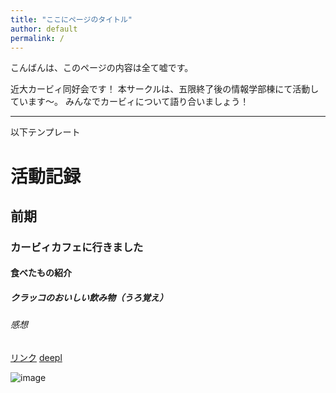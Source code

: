 ```yaml
---
title: "ここにページのタイトル"
author: default
permalink: /
---
```


こんばんは、このページの内容は全て嘘です。

近大カービィ同好会です！
本サークルは、五限終了後の情報学部棟にて活動しています〜。
みんなでカービィについて語り合いましょう！


---

以下テンプレート

# 活動記録

## 前期
### カービィカフェに行きました
#### 食べたもの紹介
##### クラッコのおいしい飲み物（うろ覚え）
###### 感想


[リンク](https://www.google.co.jp/)
[deepl](https://www.deepl.com/ja/translator)


![image](/GHPages_WebSite_Kohhey/assets/images/png-transparent-kirby-s-return-to-dream-land-kirby-air-ride-kirby-planet-robobot-kirby-triple-deluxe-kirby-s-epic-yarn-kirby-game-nintendo-eating-thumbnail.png)
